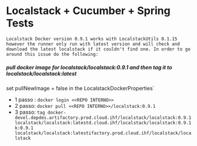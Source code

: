 # Localstack + Cucumber + Spring Tests



``
Localstack Docker version 0.9.1 works with LocalstackUtils 0.1.15 however the runner only run with latest version and will check and download the latest localstack if it couldn't find one. In order to go around this issue do the following:
``

	
##### pull docker image for localstack/localstack:0.9.1 and then tag it to localstack/localstack:latest	
set pullNewImage = false in the LocalstackDockerProperties`


 

- 1 passo : `docker login <<REPO INTERNO>>`
- 2 passo:  `docker pull <<REPO INTERNO>>/localstack:0.9.1`
- 3 passo:  `tag docker-devel.depdes.artifactory.prod.cloud.ihf/localstack/localstack:0.9.1 localstack/localstack:latestd.cloud.ihf/localstack/localstack:0.9.1k:0.9.1 localstack/localstack:latestifactory.prod.cloud.ihf/localstack/localstack`
